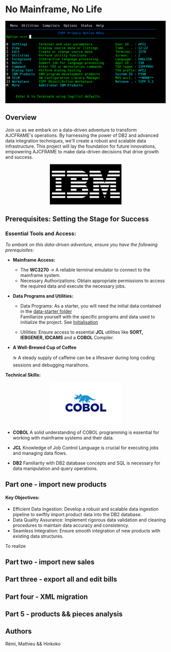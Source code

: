# **No Mainframe, No Life**

![screen](./assets/screen_Readme.png)

## **Overview**

Join us as we embark on a data-driven adventure to transform AJCFRAME's operations. By harnessing the power of DB2 and advanced data integration techniques, we'll create a robust and scalable data infrastructure. This project will lay the foundation for future innovations, empowering AJCFRAME to make data-driven decisions that drive growth and success.
<p align="center">
	<img src="./assets/IBM.jpg" width="225">
</p>


## **Prerequisites: Setting the Stage for Success**

### **Essential Tools and Access:**

<i>To embark on this data-driven adventure, ensure you have the following prerequisites:</i>

- **Mainframe Access:**

  - The **WC3270** -> A reliable terminal emulator to connect to the mainframe system.
  - Necessary Authorizations: Obtain appropriate permissions to access the required data and execute the necessary jobs.
- **Data Programs and Utilities:**

  - Data Programs: As a starter, you will need the initial data contained in the [data-starter folder](./assets) <br>
  Familiarize yourself with the specific programs and data used to initialize the project. See [Initialisation](#initialization) <br>

  - Utilities: Ensure access to essential **JCL** utilities like **SORT, IEBGENER, IDCAMS**    and a **COBOL** Compiler.

- **A Well-Brewed Cup of Coffee**

  :coffee: A steady supply of caffeine can be a lifesaver during long coding sessions and debugging marathons.

**Technical Skills:**

<p align="center">
  <img src="./assets/Cobol.png" width="225">
</p>

- **COBOL** A solid understanding of COBOL programming is essential for working with mainframe systems and their data.

- **JCL** Knowledge of Job Control Language is crucial for executing jobs and managing data flows.
- **DB2** Familiarity with DB2 database concepts and SQL is necessary for data manipulation and query operations.



##  **Part one - import new products**

#### Key Objectives:

- Efficient Data Ingestion: Develop a robust and scalable data ingestion pipeline   to   swiftly import product data into the DB2 database.
- Data Quality Assurance: Implement rigorous data validation and cleaning procedures to maintain data accuracy and consistency.
- Seamless Integration: Ensure smooth integration of new products with existing data structures.

To realize


## **Part two - import new sales**



## **Part three - export all and edit bills**



## **Part four - XML migration**



## **Part 5 - products && pieces analysis**




## **Authors**

Rémi, Mathieu && Hinkoko

 









